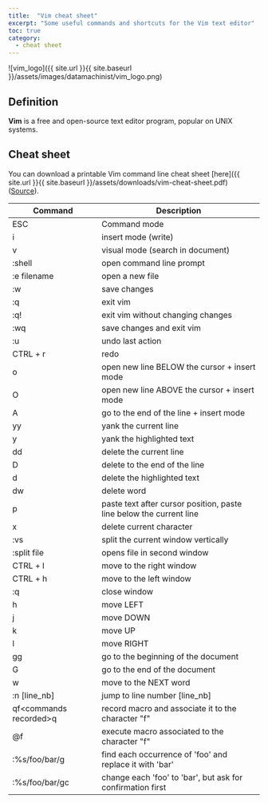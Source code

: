 ```yaml
---
title:  "Vim cheat sheet"
excerpt: "Some useful commands and shortcuts for the Vim text editor"
toc: true
category:
  - cheat sheet
---
```



![vim_logo]({{ site.url }}{{ site.baseurl }}/assets/images/datamachinist/vim_logo.png)

## Definition

**Vim** is a free and open-source text editor program, popular on UNIX systems.


## Cheat sheet

You can download a printable Vim command line cheat sheet [here]({{ site.url }}{{ site.baseurl }}/assets/downloads/vim-cheat-sheet.pdf) ([Source](https://cheatography.com/zoltan/cheat-sheets/basic-vim/)).


| Command                | Description                                                         |
|------------------------|---------------------------------------------------------------------|
| ESC                    | Command mode                                                        |
| i                      | insert mode (write)                                                 |
| v                      | visual mode (search in document)                                    |
| :shell                 | open command line prompt                                            |
| :e filename            | open a new file                                                     |
| :w                     | save changes                                                        |
| :q                     | exit vim                                                            |
| :q!                    | exit vim without changing changes                                   |
| :wq                    | save changes and exit vim                                           |
| :u                     | undo last action                                                    |
| CTRL + r               | redo                                                                |
| o                      | open new line BELOW the cursor + insert mode                        |
| O                      | open new line ABOVE the cursor + insert mode                        |
| A                      | go to the end of the line + insert mode                             |
| yy                     | yank the current line                                               |
| y                      | yank the highlighted text                                           |
| dd                     | delete the current line                                             |
| D                      | delete to the end of the line                                       |
| d                      | delete the highlighted text                                         |
| dw                     | delete word                                                         |
| p                      | paste text after cursor position, paste line below the current line |
| x                      | delete current character                                            |
| :vs                    | split the current window vertically                                 |
| :split file            | opens file in second window                                         |
| CTRL + l               | move to the right window                                            |
| CTRL + h               | move to the left window                                             |
| :q                     | close window                                                        |
| h                      | move LEFT                                                           |
| j                      | move DOWN                                                           |
| k                      | move UP                                                             |
| l                      | move RIGHT                                                          |
| gg                     | go to the beginning of the document                                 |
| G                      | go to the end of the document                                       |
| w                      | move to the NEXT word                                               |
| :n [line_nb]           | jump to line number [line_nb]                                       |
| qf\<commands recorded\>q | record macro and associate it to the character "f"                  |
| @f                     | execute macro associated to the character "f"                       |
| :%s/foo/bar/g          | find each occurrence of 'foo' and replace it with 'bar'             |
| :%s/foo/bar/gc         | change each 'foo' to 'bar', but ask for confirmation first          |